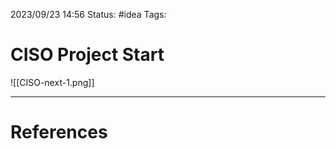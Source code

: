 2023/09/23 14:56
Status: #idea
Tags:

# CISO Project Start

![[CISO-next-1.png]]





---
# References
